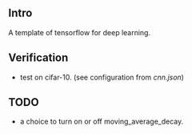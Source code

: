 ## Intro
A template of tensorflow for deep learning.

## Verification
- test on cifar-10. (see configuration from *cnn.json*)

## TODO
- a choice to turn on or off moving_average_decay.
